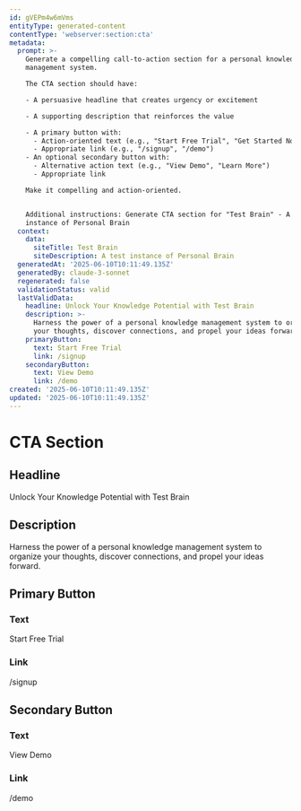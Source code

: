 ```yaml
---
id: gVEPm4w6mVms
entityType: generated-content
contentType: 'webserver:section:cta'
metadata:
  prompt: >-
    Generate a compelling call-to-action section for a personal knowledge
    management system.

    The CTA section should have:

    - A persuasive headline that creates urgency or excitement

    - A supporting description that reinforces the value

    - A primary button with:
      - Action-oriented text (e.g., "Start Free Trial", "Get Started Now")
      - Appropriate link (e.g., "/signup", "/demo")
    - An optional secondary button with:
      - Alternative action text (e.g., "View Demo", "Learn More")
      - Appropriate link

    Make it compelling and action-oriented.


    Additional instructions: Generate CTA section for "Test Brain" - A test
    instance of Personal Brain
  context:
    data:
      siteTitle: Test Brain
      siteDescription: A test instance of Personal Brain
  generatedAt: '2025-06-10T10:11:49.135Z'
  generatedBy: claude-3-sonnet
  regenerated: false
  validationStatus: valid
  lastValidData:
    headline: Unlock Your Knowledge Potential with Test Brain
    description: >-
      Harness the power of a personal knowledge management system to organize
      your thoughts, discover connections, and propel your ideas forward.
    primaryButton:
      text: Start Free Trial
      link: /signup
    secondaryButton:
      text: View Demo
      link: /demo
created: '2025-06-10T10:11:49.135Z'
updated: '2025-06-10T10:11:49.135Z'
---
```

# CTA Section

## Headline
Unlock Your Knowledge Potential with Test Brain

## Description
Harness the power of a personal knowledge management system to organize your thoughts, discover connections, and propel your ideas forward.

## Primary Button
### Text
Start Free Trial

### Link
/signup

## Secondary Button
### Text
View Demo

### Link
/demo
